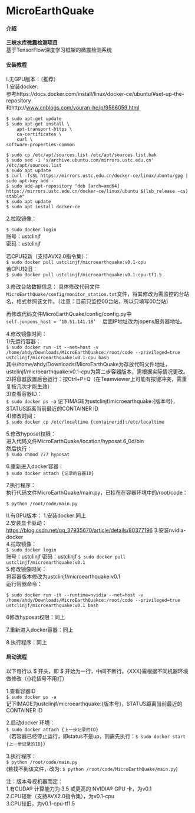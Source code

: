 # MicroEarthQuake

#### 介绍
**三峡水库微震检测项目**  
基于TensorFlow深度学习框架的微震检测系统  

#### 安装教程
Ⅰ.无GPU版本：（推荐）  
1.安装docker:  
参考https://docs.docker.com/install/linux/docker-ce/ubuntu/#set-up-the-repository  
和http://www.cnblogs.com/youran-he/p/9566059.html  



```
$ sudo apt-get update
$ sudo apt-get install \
    apt-transport-https \
    ca-certificates \
    curl \
software-properties-common

$ sudo cp /etc/apt/sources.list /etc/apt/sources.list.bak
$ sudo sed -i 's/archive.ubuntu.com/mirrors.ustc.edu.cn' /etc/apt/sources.list
$ sudo apt update
$ curl -fsSL https://mirrors.ustc.edu.cn/docker-ce/linux/ubuntu/gpg | sudo apt-key add -
$ sudo add-apt-repository "deb [arch=amd64] https://mirrors.ustc.edu.cn/docker-ce/linux/ubuntu $(lsb_release -cs) stable"
$ sudo apt update
$ sudo apt install docker-ce
```


2.拉取镜像：  

`$ sudo docker login`  
账号：ustclinjf  
密码：ustclinjf  

若CPU较新（支持AVX2.0指令集）：  
`$ sudo docker pull ustclinjf/microearthquake:v0.1-cpu`  
若CPU较旧：  
`$ sudo docker pull ustclinjf/microearthquake:v0.1-cpu-tf1.5`  

3.修改台站数据信息：
具体修改代码文件`MicroEarthQuake/config/monitor_station.txt`文件，将其修改为需监控的台站名，格式参照该文件。（注意：目前只监控00台站，所以只填写00台站）  

再修改代码文件MicroEarthQuake/config/config.py中  
`self.jonpens_host = ‘10.51.141.18’  `
后面IP地址改为jopens服务器地址。  

4.修改镜像时间：  
1)先运行容器：  
`$ sudo docker run -it --net=host -v /home/ahdy/Downloads/MicroEarthQuakce:/root/code --privileged=true ustclinjf/microearthquake:v0.1-cpu bash`  
其中/home/ahdy/Downloads/MicroEarthQuake为存放代码文件地址，ustclinjf/microearthquake:v0.1-cpu为第二步容器版本，需根据实际情况更改。  
2)将容器放置后台运行：按Ctrl+P+Q（在Teamviewer上可能有按键冲突，需重复按几次才能生效）  
3)查看容器ID：  
`$ sudo docker ps –a`
记下IMAGE为ustclinjf/microearthquake:{版本号}，STATUS距离当前最近的CONTAINER ID  
4)修改时间：  
`$ sudo docker cp /etc/localtime {containerid}:/etc/localtime`  
  
5.修改hyposat权限：  
进入代码文件MicroEarthQuake/location/hyposat.6_0d/bin  
然后执行：  
`$ sudo chmod 777 hyposat`
  
6.重新进入docker容器：  
`$ sudo docker attach {记录的容器ID}`  

7.执行程序：  
执行代码文件MicroEarthQuake/main.py，已挂在在容器环境中的/root/code：  

```
$ python /root/code/main.py  

```


Ⅱ.有GPU版本：
1.安装docker:同上  
2.安装显卡驱动：https://blog.csdn.net/qq_37935670/article/details/80377196 
3.安装nvidia-docker  
4.拉取镜像：  
`$ sudo docker login`  
账号：ustclinjf
密码：ustclinjf
`$ sudo docker pull ustclinjf/microearthquake:v0.1`  
5.修改镜像时间：  
将容器版本修改为ustclinjf/microearthquake:v0.1  
运行容器命令：  

```
$ sudo docker run -it --runtime=nvidia --net=host -v /home/ahdy/Downloads/MicroEarthQuakce:/root/code --privileged=true ustclinjf/microearthquake:v0.1 bash

```

6修改hyposat权限：同上  

7.重新进入docker容器：同上  

8.执行程序：同上  



#### 启动流程  
以下每行以 $ 开头，即 $ 开始为一行，中间不断行。{XXX}需根据不同机器环境做修改（{}花括号不用打） 

1.查看容器ID  
`$ sudo docker ps -a`  
记下IMAGE为ustclinjf/microearthquake:{版本号}，STATUS距离当前最近的CONTAINER ID  

2.启动docker 环境：  
`$ sudo docker attach {上一步记录的ID}`  
（若容器已经停止运行，即status不是up，则需先执行：`$ sudo docker start {上一步记录的ID}`）  

3.执行程序：  
`$ python /root/code/main.py`   
(若找不到该文件，改为: `$ python /root/code/MicroEarthQuake/main.py`)  
 
注：版本号视机器而定：  
1.有CUDA® 计算能力为 3.5 或更高的 NVIDIA® GPU 卡，为v0.1  
2.CPU较新（支持AVX2.0指令集），为v0.1-cpu  
3.CPU较旧，为v0.1-cpu-tf1.5  